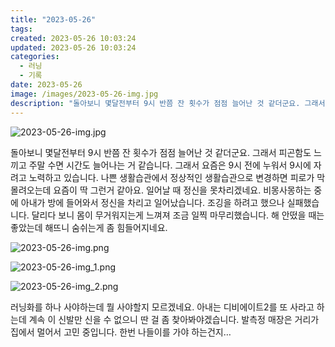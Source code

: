 ```yaml
---
title: "2023-05-26"
tags:
created: 2023-05-26 10:03:24
updated: 2023-05-26 10:03:24
categories:
  - 러닝
  - 기록
date: 2023-05-26
image: /images/2023-05-26-img.jpg
description: "돌아보니 몇달전부터 9시 반쯤 잔 횟수가 점점 늘어난 것 같더군요. 그래서 피곤함도 느끼고 주말 수면 시간도 늘어나는 거 같습니다. 그래서 요즘은 9시 전에 누워서 9시에 자려고 노력하고 있습니다. 나쁜 생활습관에서 정상적인 생활습관으로 변경하면 피로가 막 몰려오는데 요즘이 딱 그런거 "
---
```


![2023-05-26-img.jpg](/images/2023-05-26-img.jpg)
 
 

돌아보니 몇달전부터 9시 반쯤 잔 횟수가 점점 늘어난 것 같더군요. 그래서 피곤함도 느끼고 주말 수면 시간도 늘어나는 거 같습니다. 그래서 요즘은 9시 전에 누워서 9시에 자려고 노력하고 있습니다.
나쁜 생활습관에서 정상적인 생활습관으로 변경하면 피로가 막 몰려오는데 요즘이 딱 그런거 같아요. 일어날 때 정신을 못차리겠네요.
비몽사몽하는 중에 아내가 방에 들어와서 정신을 차리고 일어났습니다.
조깅을 하려고 했으나 실패했습니다. 달리다 보니 몸이 무거워지는게 느껴져 조금 일찍 마무리했습니다. 해 안떴을 때는 좋았는데 해뜨니 숨쉬는게 좀 힘들어지네요.

 
 ![2023-05-26-img.png](/images/2023-05-26-img.png)
 
 

 
 ![2023-05-26-img_1.png](/images/2023-05-26-img_1.png)
 
 

 
 ![2023-05-26-img_2.png](/images/2023-05-26-img_2.png)
 
 

러닝화를 하나 사야하는데 뭘 사야할지 모르겠네요. 아내는 디비에이트2를 또 사라고 하는데 계속 이 신발만 신을 수 없으니 딴 걸 좀 찾아봐야겠습니다.
발측정 매장은 거리가 집에서 멀어서 고민 중입니다. 한번 나들이를 가야 하는건지…

